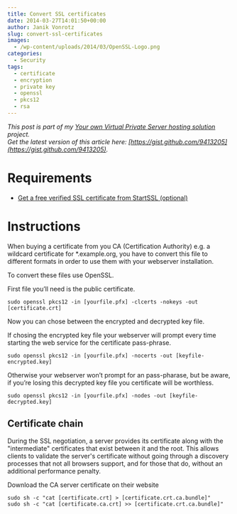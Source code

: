 ```yaml
---
title: Convert SSL certificates
date: 2014-03-27T14:01:50+00:00
author: Janik Vonrotz
slug: convert-ssl-certificates
images:
  - /wp-content/uploads/2014/03/OpenSSL-Logo.png
categories:
  - Security
tags:
  - certificate
  - encryption
  - private key
  - openssl
  - pkcs12
  - rsa
---
```

*This post is part of my [Your own Virtual Private Server hosting solution](https://janikvonrotz.ch/your-own-virtual-private-server-hosting-solution/) project.*  
*Get the latest version of this article here: [https://gist.github.com/9413205](https://gist.github.com/9413205).*  

# Requirements
 
* [Get a free verified SSL certificate from StartSSL (optional)](https://janikvonrotz.ch/2014/03/26/get-a-free-verified-ssl-certificate-from-startssl/)

# Instructions

When buying a certificate from you CA (Certification Authority) e.g. a wildcard certificate for *.example.org, you have to convert this file to different formats in order to use them with your webserver installation.
<!--more-->
To convert these files use OpenSSL.

First file you’ll need is the public certificate.

    sudo openssl pkcs12 -in [yourfile.pfx] -clcerts -nokeys -out [certificate.crt]
    
Now you can chose between the encrypted and decrypted key file.

If chosing the encrypted key file your webserver will prompt every time starting the web service for the certificate pass-phrase.

    sudo openssl pkcs12 -in [yourfile.pfx] -nocerts -out [keyfile-encrypted.key]
    
Otherwise your webserver won’t prompt for an pass-pharase, but be aware, if you’re losing this decrypted key file you certificate will be worthless.

    sudo openssl pkcs12 -in [yourfile.pfx] -nodes -out [keyfile-decrypted.key]
    
## Certificate chain

During the SSL negotiation, a server provides its certificate along with the "intermediate" certificates that exist between it and the root. This allows clients to validate the server's certificate without going through a discovery processes that not all browsers support, and for those that do, without an additional performance penalty.

Download the CA server certificate on their website

    sudo sh -c "cat [certificate.crt] > [certificate.crt.ca.bundle]"
    sudo sh -c "cat [certificate.ca.crt] >> [certificate.crt.ca.bundle]"